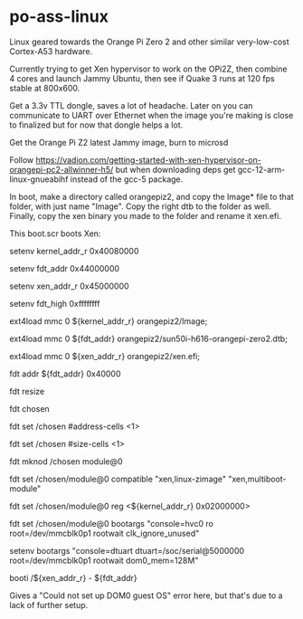 # po-ass-linux
Linux geared towards the Orange Pi Zero 2 and other similar very-low-cost Cortex-A53 hardware.

Currently trying to get Xen hypervisor to work on the OPi2Z, then combine 4 cores and launch Jammy Ubuntu, then see if Quake 3 runs at 120 fps stable at 800x600.

Get a 3.3v TTL dongle, saves a lot of headache. Later on you can communicate to UART over Ethernet when the image you're making is close to finalized but for now that dongle helps a lot.

Get the Orange Pi Z2 latest Jammy image, burn to microsd

Follow https://vadion.com/getting-started-with-xen-hypervisor-on-orangepi-pc2-allwinner-h5/ but when downloading deps get gcc-12-arm-linux-gnueabihf  instead of the gcc-5 package.

In boot, make a directory called orangepiz2, and copy the Image* file to that folder, with just name "Image".
Copy the right dtb to the folder as well.
Finally, copy the xen binary you made to the folder and rename it xen.efi.

This boot.scr boots Xen: 

setenv kernel_addr_r  0x40080000

setenv fdt_addr       0x44000000

setenv xen_addr_r     0x45000000

setenv fdt_high       0xffffffff

ext4load mmc 0 ${kernel_addr_r} orangepiz2/Image;

ext4load mmc 0 ${fdt_addr} orangepiz2/sun50i-h616-orangepi-zero2.dtb;

ext4load mmc 0 ${xen_addr_r} orangepiz2/xen.efi;


fdt addr ${fdt_addr} 0x40000

fdt resize

fdt chosen

fdt set /chosen \#address-cells <1>

fdt set /chosen \#size-cells <1>

fdt mknod /chosen module@0

fdt set /chosen/module@0 compatible "xen,linux-zimage" "xen,multiboot-module"

fdt set /chosen/module@0 reg <${kernel_addr_r} 0x02000000>

fdt set /chosen/module@0 bootargs "console=hvc0 ro root=/dev/mmcblk0p1 rootwait clk_ignore_unused"


setenv bootargs "console=dtuart dtuart=/soc/serial@5000000 root=/dev/mmcblk0p1 rootwait dom0_mem=128M"

booti /${xen_addr_r} - ${fdt_addr}

Gives a "Could not set up DOM0 guest OS" error here, but that's due to a lack of further setup.
